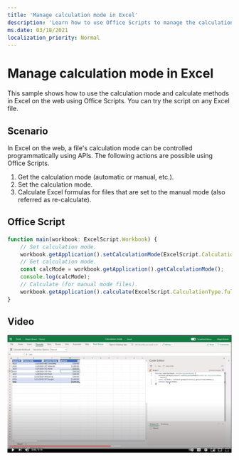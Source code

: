 ```yaml
---
title: 'Manage calculation mode in Excel'
description: 'Learn how to use Office Scripts to manage the calculation mode in Excel on the web.'
ms.date: 03/18/2021
localization_priority: Normal
---
```


# Manage calculation mode in Excel

This sample shows how to use the calculation mode and calculate methods in Excel on the web using Office Scripts. You can try the script on any Excel file.

## Scenario

In Excel on the web, a file's calculation mode can be controlled programmatically using APIs. The following actions are possible using Office Scripts.

1. Get the calculation mode (automatic or manual, etc.).
1. Set the calculation mode.
1. Calculate Excel formulas for files that are set to the manual mode (also referred as re-calculate).

## Office Script

```ts
function main(workbook: ExcelScript.Workbook) {
    // Set calculation mode.
    workbook.getApplication().setCalculationMode(ExcelScript.CalculationMode.manual);
    // Get calculation mode.
    const calcMode = workbook.getApplication().getCalculationMode();    
    console.log(calcMode);
    // Calculate (for manual mode files).
    workbook.getApplication().calculate(ExcelScript.CalculationType.full);
}
```

## Video

[![Watch step-by-step video](../../images/calc-mode-vid.jpg)](https://youtu.be/iw6O8QH01CI "Step-by-step video")
